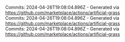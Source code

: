 Commits: 2024-04-26T19:08:04.896Z - Generated via https://github.com/marketplace/actions/artificial-grass
<br>
Commits: 2024-04-26T19:08:04.896Z - Generated via https://github.com/marketplace/actions/artificial-grass
<br>
Commits: 2024-04-26T19:08:04.896Z - Generated via https://github.com/marketplace/actions/artificial-grass
<br>
